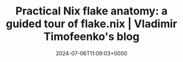 ---
title: 'Practical Nix flake anatomy: a guided tour of flake.nix | Vladimir Timofeenko''s blog'
slug: 20240706T110903
date: 2024-07-06T11:09:03+0000
params:
  url: https://vtimofeenko.com/posts/practical-nix-flake-anatomy-a-guided-tour-of-flake.nix/
tags:
- nix
---